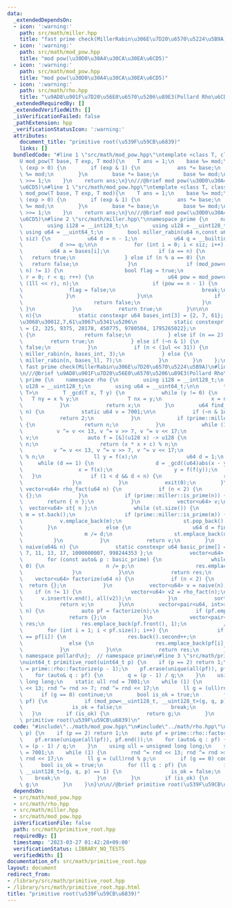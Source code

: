 ```yaml
---
data:
  _extendedDependsOn:
  - icon: ':warning:'
    path: src/math/miller.hpp
    title: "fast prime check(MillerRabin\u306E\u7D20\u6570\u5224\u5B9A)"
  - icon: ':warning:'
    path: src/math/mod_pow.hpp
    title: "mod pow(\u30D0\u30A4\u30CA\u30EA\u6CD5)"
  - icon: ':warning:'
    path: src/math/mod_pow.hpp
    title: "mod pow(\u30D0\u30A4\u30CA\u30EA\u6CD5)"
  - icon: ':warning:'
    path: src/math/rho.hpp
    title: "\u9AD8\u901F\u7D20\u56E0\u6570\u5206\u89E3(Pollard Rho\u6CD5)"
  _extendedRequiredBy: []
  _extendedVerifiedWith: []
  _isVerificationFailed: false
  _pathExtension: hpp
  _verificationStatusIcon: ':warning:'
  attributes:
    document_title: "primitive root(\u539F\u59CB\u6839)"
    links: []
  bundledCode: "#line 1 \"src/math/mod_pow.hpp\"\ntemplate <class T, class U = T>\n\
    U mod_pow(T base, T exp, T mod){\n    T ans = 1;\n    base %= mod;\n    while\
    \ (exp > 0) {\n        if (exp & 1) {\n            ans *= base;\n            ans\
    \ %= mod;\n        }\n        base *= base;\n        base %= mod;\n        exp\
    \ >>= 1;\n    }\n    return ans;\n}\n///@brief mod pow(\u30D0\u30A4\u30CA\u30EA\
    \u6CD5)\n#line 1 \"src/math/mod_pow.hpp\"\ntemplate <class T, class U = T>\nU\
    \ mod_pow(T base, T exp, T mod){\n    T ans = 1;\n    base %= mod;\n    while\
    \ (exp > 0) {\n        if (exp & 1) {\n            ans *= base;\n            ans\
    \ %= mod;\n        }\n        base *= base;\n        base %= mod;\n        exp\
    \ >>= 1;\n    }\n    return ans;\n}\n///@brief mod pow(\u30D0\u30A4\u30CA\u30EA\
    \u6CD5)\n#line 2 \"src/math/miller.hpp\"\nnamespace prime {\n    namespace miller{\n\
    \        using i128 = __int128_t;\n        using u128 = __uint128_t;\n       \
    \ using u64 = __uint64_t;\n        bool miller_rabin(u64 n,const u64 bases[],int\
    \ siz) {\n            u64 d = n - 1;\n            u64 q = __builtin_ctz(d);\n\
    \            d >>= q;\n\n            for (int i = 0; i < siz; i++) {\n       \
    \         u64 a = bases[i];\n                if (a == n) {\n                 \
    \   return true;\n                } else if (n % a == 0) {\n                 \
    \   return false;\n                }\n                if (mod_pow<u128>(a, d,\
    \ n) != 1) {\n                    bool flag = true;\n                    for (u64\
    \ r = 0; r < q; r++) {\n                        u64 pow = mod_pow<u128>(a, d *\
    \ (1ll << r), n);\n                        if (pow == n - 1) {\n             \
    \               flag = false;\n                            break;\n          \
    \              }\n                    }\n\n                    if (flag) {\n \
    \                       return false;\n                    }\n               \
    \ }\n            }\n            return true;\n        }\n\n\n        bool is_prime(u64\
    \ n){\n            static constexpr u64 bases_int[3] = {2, 7, 61};  // int\u3060\
    \u3068\u30012,7,61\u3067\u5341\u5206\n            static constexpr u64 bases_ll[7]\
    \ = {2, 325, 9375, 28178, 450775, 9780504, 1795265022};\n            if (n < 2)\
    \ {\n                return false;\n            } else if (n == 2) {\n       \
    \         return true;\n            } else if (~n & 1) {\n                return\
    \ false;\n            }\n            if (n < (1ul << 31)) {\n                return\
    \ miller_rabin(n, bases_int, 3);\n            } else {\n                return\
    \ miller_rabin(n, bases_ll, 7);\n            }\n        }\n    };\n};\n///@brief\
    \ fast prime check(MillerRabin\u306E\u7D20\u6570\u5224\u5B9A)\n#line 2 \"src/math/rho.hpp\"\
    \n///@brief \u9AD8\u901F\u7D20\u56E0\u6570\u5206\u89E3(Pollard Rho\u6CD5)\nnamespace\
    \ prime {\n    namespace rho {\n        using i128 = __int128_t;\n        using\
    \ u128 = __uint128_t;\n        using u64 = __uint64_t;\n\n        template<typename\
    \ T>\n        T _gcd(T x, T y) {\n            while (y != 0) {\n             \
    \   T ny = x % y;\n                T nx = y;\n                x = nx, y = ny;\n\
    \            }\n            return x;\n        }\n        u64 find_factor(u64\
    \ n) {\n            static u64 v = 7001;\n\n            if (~n & 1uL) {\n    \
    \            return 2;\n            }\n            if (prime::miller::is_prime(n))\
    \ {\n                return n;\n            }\n            while (1) {\n     \
    \           v ^= v << 13, v ^= v >> 7, v ^= v << 17;\n                u64 c =\
    \ v;\n                auto f = [&](u128 x) -> u128 {\n                    x %=\
    \ n;\n                    return (x * x + c) % n;\n                };\n      \
    \          v ^= v << 13, v ^= v >> 7, v ^= v << 17;\n                ll x = v\
    \ % n;\n                ll y = f(x);\n                u64 d = 1;\n           \
    \     while (d == 1) {\n                    d = _gcd((u64)abs(x - y), n);\n  \
    \                  x = f(x);\n                    y = f(f(y));\n             \
    \   }\n                if (1 < d && d < n) {\n                    return d;\n\
    \                }\n            }\n            exit(0);\n        }\n\n       \
    \ vector<u64> rho_fact(u64 n) {\n            if (n < 2) {\n                return\
    \ {};\n            }\n            if (prime::miller::is_prime(n)) {\n        \
    \        return { n };\n            }\n            vector<u64> v;\n          \
    \  vector<u64> st{ n };\n            while (st.size()) {\n                u64&\
    \ m = st.back();\n                if (prime::miller::is_prime(m)) {\n        \
    \            v.emplace_back(m);\n                    st.pop_back();\n        \
    \        }\n                else {\n                    u64 d = find_factor(m);\n\
    \                    m /= d;\n                    st.emplace_back(d);\n      \
    \          }\n            }\n            return v;\n        }\n        vector<u64>\
    \ naive(u64& n) {\n            static constexpr u64 basic_prime[] = { 2, 3, 5,\
    \ 7, 11, 13, 17, 1000000007, 998244353 };\n            vector<u64> res;\n    \
    \        for (const auto& p : basic_prime) {\n                while (n % p ==\
    \ 0) {\n                    n /= p;\n                    res.emplace_back(p);\n\
    \                }\n            }\n\n            return res;\n        }\n    \
    \    vector<u64> factorize(u64 n) {\n            if (n < 2) {\n              \
    \  return {};\n            }\n            vector<u64> v = naive(n);\n        \
    \    if (n != 1) {\n                vector<u64> v2 = rho_fact(n);\n          \
    \      v.insert(v.end(), all(v2));\n            }\n            sort(all(v));\n\
    \            return v;\n        }\n\n        vector<pair<u64, int>> exp_factorize(u64\
    \ n) {\n            auto pf = factorize(n);\n            if (pf.empty()) {\n \
    \               return {};\n            }\n            vector<pair<u64, int>>\
    \ res;\n            res.emplace_back(pf.front(), 1);\n            //rle\n    \
    \        for (int i = 1; i < pf.size(); i++) {\n                if (res.back().first\
    \ == pf[i]) {\n                    res.back().second++;\n                }\n \
    \               else {\n                    res.emplace_back(pf[i], 1);\n    \
    \            }\n            }\n\n            return res;\n        }\n    };  //\
    \ namespace pollard\n};  // namespace prime\n#line 3 \"src/math/primitive_root.hpp\"\
    \nuint64_t primitive_root(uint64_t p) {\n    if (p == 2) return 1;\n    auto pf\
    \ = prime::rho::factorize(p - 1);\n    pf.erase(unique(all(pf)), pf.end());\n\
    \    for (auto& q : pf) {\n        q = (p - 1) / q;\n    }\n    using ull = unsigned\
    \ long long;\n    static ull rnd = 7001;\n    while (1) {\n        rnd ^= rnd\
    \ << 13; rnd ^= rnd >> 7; rnd ^= rnd << 17;\n        ll g = (ull)rnd % p;\n  \
    \      if (g == 0) continue;\n        bool is_ok = true;\n        for (ll q :\
    \ pf) {\n            if (mod_pow<__uint128_t, __uint128_t>(g, q, p) == 1) {\n\
    \                is_ok = false;\n                break;\n            }\n     \
    \   }\n        if (is_ok) {\n            return g;\n        }\n    }\n}\n\n//@brief\
    \ primitive root(\u539F\u59CB\u6839)\n"
  code: "#include\"../math/mod_pow.hpp\"\n#include\"../math/rho.hpp\"\nuint64_t primitive_root(uint64_t\
    \ p) {\n    if (p == 2) return 1;\n    auto pf = prime::rho::factorize(p - 1);\n\
    \    pf.erase(unique(all(pf)), pf.end());\n    for (auto& q : pf) {\n        q\
    \ = (p - 1) / q;\n    }\n    using ull = unsigned long long;\n    static ull rnd\
    \ = 7001;\n    while (1) {\n        rnd ^= rnd << 13; rnd ^= rnd >> 7; rnd ^=\
    \ rnd << 17;\n        ll g = (ull)rnd % p;\n        if (g == 0) continue;\n  \
    \      bool is_ok = true;\n        for (ll q : pf) {\n            if (mod_pow<__uint128_t,\
    \ __uint128_t>(g, q, p) == 1) {\n                is_ok = false;\n            \
    \    break;\n            }\n        }\n        if (is_ok) {\n            return\
    \ g;\n        }\n    }\n}\n\n//@brief primitive root(\u539F\u59CB\u6839)"
  dependsOn:
  - src/math/mod_pow.hpp
  - src/math/rho.hpp
  - src/math/miller.hpp
  - src/math/mod_pow.hpp
  isVerificationFile: false
  path: src/math/primitive_root.hpp
  requiredBy: []
  timestamp: '2023-03-27 01:42:28+09:00'
  verificationStatus: LIBRARY_NO_TESTS
  verifiedWith: []
documentation_of: src/math/primitive_root.hpp
layout: document
redirect_from:
- /library/src/math/primitive_root.hpp
- /library/src/math/primitive_root.hpp.html
title: "primitive root(\u539F\u59CB\u6839)"
---
```

